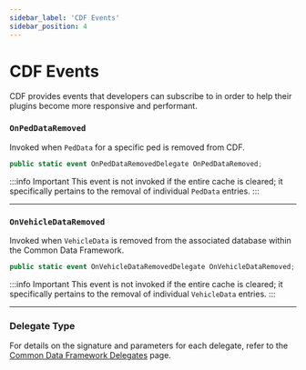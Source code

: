 ```yaml
---
sidebar_label: 'CDF Events'
sidebar_position: 4
---
```

# CDF Events

CDF provides events that developers can subscribe to in order to help their plugins become more responsive and performant. 

### `OnPedDataRemoved`

Invoked when `PedData` for a specific ped is removed from CDF.

```csharp
public static event OnPedDataRemovedDelegate OnPedDataRemoved;
```

:::info Important
This event is not invoked if the entire cache is cleared; it specifically pertains to the removal of individual `PedData` entries.
:::

---

### `OnVehicleDataRemoved`

Invoked when `VehicleData` is removed from the associated database within the Common Data Framework.

```csharp
public static event OnVehicleDataRemovedDelegate OnVehicleDataRemoved;
```

:::info Important
This event is not invoked if the entire cache is cleared; it specifically pertains to the removal of individual `VehicleData` entries.
:::

---

### Delegate Type

For details on the signature and parameters for each delegate, refer to the [Common Data Framework Delegates](/docs/developer-docs/Common%20Data%20Framework/delegates.md) page.